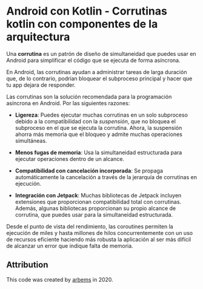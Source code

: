 # Android con Kotlin - Corrutinas kotlin con componentes de la arquitectura

Una **corrutina** es un patrón de diseño de simultaneidad que puedes usar en Android para simplificar el código que se ejecuta de forma asíncrona.

En Android, las corrutinas ayudan a administrar tareas de larga duración que, de lo contrario, podrían bloquear el subproceso principal y hacer que tu app dejara de responder.

Las corrutinas son la solución recomendada para la programación asíncrona en Android. Por las siguientes razones:

* **Ligereza**: Puedes ejecutar muchas corrutinas en un solo subproceso debido a la compatibilidad con la *suspensión*, que no bloquea el subproceso en el que se ejecuta la corrutina. Ahora, la suspensión ahorra más memoria que el bloqueo y admite muchas operaciones simultáneas.

* **Menos fugas de memoria**: Usa la simultaneidad estructurada para ejecutar operaciones dentro de un alcance.

* **Compatibilidad con cancelación incorporada**: Se propaga automáticamente la cancelación a través de la jerarquía de corrutinas en ejecución.

* **Integración con Jetpack**: Muchas bibliotecas de Jetpack incluyen extensiones que proporcionan compatibilidad total con corrutinas. Además, algunas bibliotecas proporcionan su propio alcance de corrutina, que puedes usar para la simultaneidad estructurada.

Desde el punto de vista del rendimiento, las coroutines permiten la ejecución de miles y hasta millones de hilos concurrentemente con un uso de recursos eficiente haciendo más robusta la aplicación al ser más difícil de alcanzar un error que indique falta de memoria.



## Attribution

This code was created by [arbems](https://github.com/arbems) in 2020.